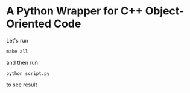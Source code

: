 # A Python Wrapper for C++ Object-Oriented Code

Let's run 
```
make all
```
and then run 
```
python script.py
```
to see result
